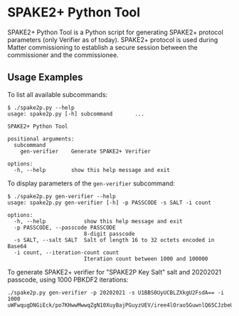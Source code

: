 # SPAKE2+ Python Tool

SPAKE2+ Python Tool is a Python script for generating SPAKE2+ protocol
parameters (only Verifier as of today). SPAKE2+ protocol is used during Matter
commissioning to establish a secure session between the commissioner and the
commissionee.

## Usage Examples

To list all available subcommands:

```console
$ ./spake2p.py --help
usage: spake2p.py [-h] subcommand       ...

SPAKE2+ Python Tool

positional arguments:
  subcommand
    gen-verifier    Generate SPAKE2+ Verifier

options:
  -h, --help        show this help message and exit
```

To display parameters of the `gen-verifier` subcommand:

```console
$ ./spake2p.py gen-verifier --help
usage: spake2p.py gen-verifier [-h] -p PASSCODE -s SALT -i count

options:
  -h, --help            show this help message and exit
  -p PASSCODE, --passcode PASSCODE
                        8-digit passcode
  -s SALT, --salt SALT  Salt of length 16 to 32 octets encoded in Base64
  -i count, --iteration-count count
                        Iteration count between 1000 and 100000
```

To generate SPAKE2+ verifier for "SPAKE2P Key Salt" salt and 20202021 passcode,
using 1000 PBKDF2 iterations:

```console
./spake2p.py gen-verifier -p 20202021 -s U1BBS0UyUCBLZXkgU2FsdA== -i 1000
uWFwqugDNGiEck/po7KHwwMwwqZgN10XuyBajPGuyzUEV/iree4lOrao5GuwnlQ65CJzbeUB49s31EH+NEkg0JVI5MGCQGMMT/SRPFNRODm3wH/MBiehuFc6FJ/NH6Rmzw==
```
